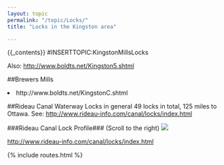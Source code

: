 ```yaml
---
layout: topic
permalink: "/topic/Locks/"
title: "Locks in the Kingston area"

---
```


{{_contents}}
#INSERTTOPIC:KingstonMillsLocks

Also: http://www.boldts.net/Kingston5.shtml


##Brewers Mills
<li> http://www.boldts.net/KingstonC.shtml

##Rideau Canal Waterway Locks in general
49 locks in total, 125 miles to Ottawa.
See: http://www.rideau-info.com/canal/locks/index.html

###Rideau Canal Lock Profile###
(Scroll to the right)
<img src="http://k7waterfront.org/Images/RideauCanalLockProfile.jpg">

http://www.rideau-info.com/canal/locks/index.html

{% include routes.html %}
